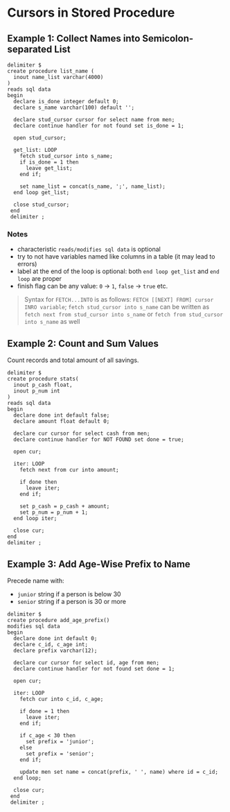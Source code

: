 # Cursors in Stored Procedure

## Example 1: Collect Names into Semicolon-separated List

```
delimiter $
create procedure list_name (
  inout name_list varchar(4000)
)
reads sql data
begin
  declare is_done integer default 0;
  declare s_name varchar(100) default '';
  
  declare stud_cursor cursor for select name from men;
  declare continue handler for not found set is_done = 1;
  
  open stud_cursor;

  get_list: LOOP
    fetch stud_cursor into s_name;
    if is_done = 1 then
      leave get_list;
    end if;
    
    set name_list = concat(s_name, ';', name_list);
  end loop get_list;
  
  close stud_cursor;
 end
 delimiter ;
```

### Notes

* characteristic `reads/modifies sql data` is optional
* try to not have variables named like columns in a table (it may lead to errors)
* label at the end of the loop is optional: both `end loop get_list` and `end loop` are proper
* finish flag can be any value: `0` -> `1`, `false` -> `true` etc.

> Syntax for `FETCH...INTO` is as follows: `FETCH [[NEXT] FROM] cursor INRO variable`; 
> `fetch stud_cursor into s_name` can be written as `fetch next from stud_cursor into s_name` or `fetch from stud_cursor into s_name` as well

## Example 2: Count and Sum Values

Count records and total amount of all savings.

```
delimiter $
create procedure stats(
  inout p_cash float,
  inout p_num int
)
reads sql data
begin
  declare done int default false;
  declare amount float default 0;
  
  declare cur cursor for select cash from men;
  declare continue handler for NOT FOUND set done = true;
  
  open cur;
  
  iter: LOOP
    fetch next from cur into amount;
    
    if done then
      leave iter;
    end if;
    
    set p_cash = p_cash + amount;
    set p_num = p_num + 1;
  end loop iter;
  
  close cur;
end
delimiter ;
```

## Example 3: Add Age-Wise Prefix to Name

Precede name with:
* `junior` string if a person is below 30
* `senior` string if a person is 30 or more

```
delimiter $
create procedure add_age_prefix()
modifies sql data
begin
  declare done int default 0;
  declare c_id, c_age int;
  declare prefix varchar(12);
  
  declare cur cursor for select id, age from men;
  declare continue handler for not found set done = 1;
  
  open cur;
  
  iter: LOOP
    fetch cur into c_id, c_age;
    
    if done = 1 then
      leave iter;
    end if;
    
    if c_age < 30 then
      set prefix = 'junior';
    else
      set prefix = 'senior';
    end if;
    
    update men set name = concat(prefix, ' ', name) where id = c_id;
  end loop;
  
  close cur;
 end
 delimiter ;
```